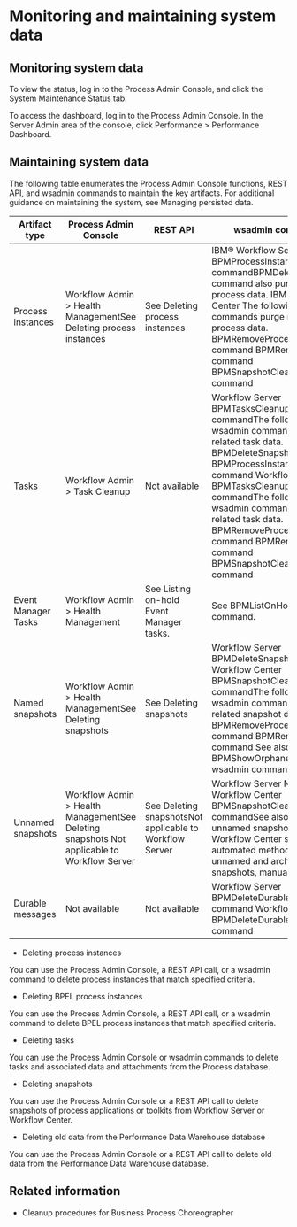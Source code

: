 # Monitoring and maintaining system data

## Monitoring system data

To view the status, log in to the Process
Admin Console, and click the System Maintenance Status tab.

To access the
dashboard, log in to the Process Admin Console. In the Server Admin area of the console, click
Performance > Performance Dashboard.

## Maintaining system data

The following table enumerates the Process Admin Console functions, REST API,
and wsadmin commands to maintain the key artifacts. For additional guidance on maintaining the
system, see Managing persisted data.

| Artifact type       | Process Admin Console                                                                      | REST API                                                | wsadmin commands                                                                                                                                                                                                                                                                                                                                                                      |
|---------------------|--------------------------------------------------------------------------------------------|---------------------------------------------------------|---------------------------------------------------------------------------------------------------------------------------------------------------------------------------------------------------------------------------------------------------------------------------------------------------------------------------------------------------------------------------------------|
| Process instances   | Workflow Admin > Health ManagementSee Deleting process instances                           | See Deleting process instances                          | IBM® Workflow Server BPMProcessInstancesPurge commandBPMDeleteSnapshot command also purges related process data.    IBM Workflow Center  The following wsadmin commands purge related process data. BPMRemoveProcessApplication command BPMRemoveToolkit command BPMSnapshotCleanup wsadmin command                                                                                   |
| Tasks               | Workflow Admin > Task Cleanup                                                              | Not available                                           | Workflow Server BPMTasksCleanup wsadmin commandThe following wsadmin commands also purge related task data. BPMDeleteSnapshot command BPMProcessInstancesPurge command    Workflow Center BPMTasksCleanup wsadmin commandThe following wsadmin commands also purge related task data. BPMRemoveProcessApplication command BPMRemoveToolkit command BPMSnapshotCleanup wsadmin command |
| Event Manager Tasks | Workflow Admin > Health Management                                                         | See Listing on-hold Event Manager tasks.                | See BPMListOnHoldEMTasks command.                                                                                                                                                                                                                                                                                                                                                     |
| Named snapshots     | Workflow Admin > Health ManagementSee Deleting snapshots                                   | See Deleting snapshots                                  | Workflow Server BPMDeleteSnapshot command Workflow Center BPMSnapshotCleanup wsadmin commandThe following wsadmin commands also purge related snapshot data. BPMRemoveProcessApplication command BPMRemoveToolkit command     See also BPMShowOrphanedToolkits wsadmin command                                                                                                        |
| Unnamed snapshots   | Workflow Admin > Health ManagementSee Deleting snapshots Not applicable to Workflow Server | See Deleting snapshotsNot applicable to Workflow Server | Workflow Server Not applicable Workflow Center BPMSnapshotCleanup wsadmin commandSee also Deleting unnamed snapshots from a Workflow Center server, automated method Deleting unnamed and archived snapshots, manual                                                                                                                                                                  |
| Durable messages    | Not available                                                                              | Not available                                           | Workflow Server BPMDeleteDurableMessages command Workflow Center BPMDeleteDurableMessages command                                                                                                                                                                                                                                                                                     |

- Deleting process instances

You can use the Process Admin Console, a REST API call, or a wsadmin command to delete process instances that match specified criteria.
- Deleting BPEL process instances

You can use the Process Admin Console, a REST API call, or a wsadmin command to delete BPEL process instances that match specified criteria.
- Deleting tasks

You can use the Process Admin Console or wsadmin commands to delete tasks and associated data and attachments from the Process database.
- Deleting snapshots

You can use the Process Admin Console or a REST API call to delete snapshots of process applications or toolkits from Workflow Server or Workflow Center.
- Deleting old data from the Performance Data Warehouse database

You can use the Process Admin Console or a REST API call to delete old data from the Performance Data Warehouse database.

## Related information

- Cleanup procedures for Business Process Choreographer